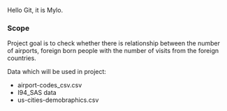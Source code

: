 Hello Git, it is Mylo.

### Scope

Project goal is to check whether there is relationship between the number of airports, foreign born people with the number of visits from the foreign countries.

Data which will be used in project:
- airport-codes_csv.csv
- I94_SAS data
- us-cities-demobraphics.csv


